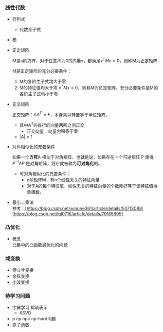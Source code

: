 
### 线性代数   
- 行列式  
  - 代数余子式 
- 模

- 正定矩阵    
  
  M是n阶方阵，对于任意不为0的向量x，都满足$x^TMx>0$，则称M为正定矩阵   
  
  M是正定矩阵的充分必要条件：  
  1. M的各阶主子式均大于零    
  2. M的特征值均大于零
  $x^TMx<0$，则称M为负定矩阵。充分必要条件是M的各阶主子式均小于零 
- 正交矩阵     

  正交矩阵：$AA^T=E$，本身乘以转置等于单位矩阵。     
  
  - 其中$A^T$的各行的向量两两之间正交   
    - 正交向量：向量内积等于零
  - |A| = 1
- 对角相似化的充要条件     

   如果一个**方阵**A 相似于对角矩阵，也就是说，如果存在一个可逆矩阵 P 使得 $P^{−1}AP$ 是对角矩阵，则它就被称为**可对角化**的。   
   
   - 可对角相似化的充要条件：   
      - n阶矩阵M，有n个线性无关的特征向量    
      - 对于A的每个特征值，线性无关的特征向量的个数刚好等于该特征值得重根数。
- 最小二乘法  
  参考：[https://blog.csdn.net/winone361/article/details/50713088]   
  [https://blog.csdn.net/lql0716/article/details/70165695]


### 凸优化  
- 概念    
  凸集中的凸函数最优化的问题

### 域变换
- 傅立叶变换
- 余弦变换
- 小波变换

### 待学习问题
- 字典学习 稀疏表示  
  - KSVD
- p np npc np-hard问题
- 原子范数
<!--stackedit_data:
eyJoaXN0b3J5IjpbMTYyNzAwMjI1OSwtNjE3NDcxOTQyLC0yMj
kwNDc0NDMsLTI5NDA4OTM3MF19
-->